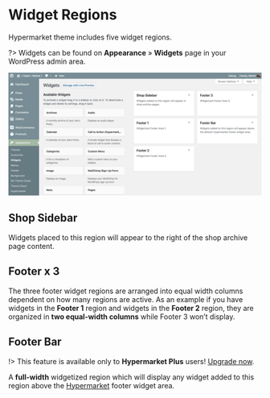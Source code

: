 # Widget Regions

Hypermarket theme includes five widget regions.

?> Widgets can be found on **Appearance** » **Widgets** page in your WordPress admin area.

![Widget Regions](img/hypermarket-widget-regions.png)

## Shop Sidebar

Widgets placed to this region will appear to the right of the shop archive page content.

## Footer x 3

The three footer widget regions are arranged into equal width columns dependent on how many regions are active.
As an example if you have widgets in the **Footer 1** region and widgets in the **Footer 2** region, they are organized in **two equal-width columns** while Footer 3 won’t display.

## Footer Bar

!> This feature is available only to **Hypermarket Plus** users! [Upgrade now](https://www.mypreview.one).

A **full-width** widgetized region which will display any widget added to this region above the [Hypermarket](https://wordpress.org/themes/hypermarket/) footer widget area.
